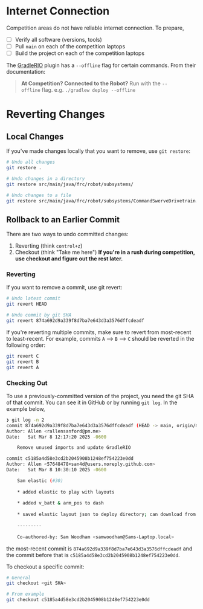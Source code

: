 # Internet Connection
Competition areas do not have reliable internet connection. To prepare, 
- [ ] Verify all software (versions, tools)
- [ ] Pull `main` on each of the competition laptops
- [ ] Build the project on each of the competition laptops

The [GradleRIO](https://github.com/wpilibsuite/GradleRIO?tab=readme-ov-file#tools) plugin has a `--offline` flag for certain commands. From their documentation:
> **At Competition? Connected to the Robot?** Run with the `--offline` flag. e.g. `./gradlew deploy --offline`

# Reverting Changes
## Local Changes
If you've made changes locally that you want to remove, use `git restore`:
```bash
# Undo all changes
git restore .

# Undo changes in a directory
git restore src/main/java/frc/robot/subsystems/

# Undo changes to a file
git restore src/main/java/frc/robot/subsystems/CommandSwerveDrivetrain.java
```
## Rollback to an Earlier Commit
There are two ways to undo committed changes:
1. Reverting (think `control+z`)
2. Checkout (think "Take me here")
**If you're in a rush during competition, use checkout and figure out the rest later.**
### Reverting
If you want to remove a commit, use git revert:
```bash
# Undo latest commit
git revert HEAD

# Undo commit by git SHA
git revert 874a692d9a339f8d7ba7e643d3a3576dffcdeadf 
```
If you're reverting multiple commits, make sure to revert from most-recent to least-recent. For example, commits `A` -->  `B` --> `C` should be reverted in the following order:
```bash
git revert C
git revert B
git revert A
```
### Checking Out
To use a previously-committed version of the project, you need the git SHA of that commit. You can see it in GitHub or by running `git log`. In the example below,
```bash
❯ git log -n 2
commit 874a692d9a339f8d7ba7e643d3a3576dffcdeadf (HEAD -> main, origin/main, origin/HEAD)
Author: Allen <rallensanford@pm.me>
Date:   Sat Mar 8 12:17:20 2025 -0600

    Remove unused imports and update GradleRIO

commit c5185a4d58e3cd2b2045908b1248ef754223e0dd
Author: Allen <57648478+san4d@users.noreply.github.com>
Date:   Sat Mar 8 10:30:10 2025 -0600

    Sam elastic (#30)
    
    * added elastic to play with layouts
    
    * added v_batt & arm_pos to dash
    
    * saved elastic layout json to deploy directory; can download from code nowh
    
    ---------
    
    Co-authored-by: Sam Woodham <samwoodham@Sams-Laptop.local>
```
the most-recent commit is `874a692d9a339f8d7ba7e643d3a3576dffcdeadf` and the commit before that is `c5185a4d58e3cd2b2045908b1248ef754223e0dd`. 

To checkout a specific commit:
```bash
# General
git checkout <git SHA>

# From example
git checkout c5185a4d58e3cd2b2045908b1248ef754223e0dd
```
